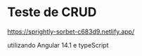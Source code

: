 # Teste de CRUD 

https://sprightly-sorbet-c683d9.netlify.app/


utilizando Angular 14.1 e typeScript
